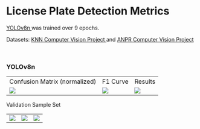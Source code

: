 <h1> License Plate Detection Metrics </h1>
<p> <a href="https://github.com/ultralytics/ultralytics"> YOLOv8n </a> was trained over 9 epochs. </p>
<p> Datasets: 
    <a href="https://universe.roboflow.com/2014-series-license-plate/knn-brxiq">
        KNN Computer Vision Project
    </a>
    and
    <a href="https://universe.roboflow.com/thesis-u0tkq/anpr-ver79">
        ANPR Computer Vision Project
    </a>
</p>
<br />
<h3> YOLOv8n </h3>
<table>
    <tr>
        <td> Confusion Matrix (normalized) </td>
        <td> F1 Curve </td>
        <td> Results </td>
    </tr>
    <tr>
        <td> <img src="https://noodelzcsgoaibucket.s3.ap-southeast-1.amazonaws.com/lp+detection+metrics/yolov8n_2/confusion_matrix_normalized.png" /> </td>
        <td> <img src="https://noodelzcsgoaibucket.s3.ap-southeast-1.amazonaws.com/lp+detection+metrics/yolov8n_2/F1_curve.png" /> </td>
        <td> <img src="https://noodelzcsgoaibucket.s3.ap-southeast-1.amazonaws.com/lp+detection+metrics/yolov8n_2/results.png" /> </td>
    </tr>
</table>
<p> Validation Sample Set </p>
<table>
    <tr>
        <td> <img src="https://noodelzcsgoaibucket.s3.ap-southeast-1.amazonaws.com/lp+detection+metrics/yolov8n_2/val_batch0_pred.jpg" /> </td>
        <td> <img src="https://noodelzcsgoaibucket.s3.ap-southeast-1.amazonaws.com/lp+detection+metrics/yolov8n_2/val_batch1_pred.jpg" /> </td>
        <td> <img src="https://noodelzcsgoaibucket.s3.ap-southeast-1.amazonaws.com/lp+detection+metrics/yolov8n_2/val_batch2_pred.jpg" /> </td>
    </tr>
</table>